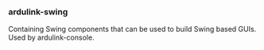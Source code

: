 ### ardulink-swing

Containing Swing components that can be used to build Swing based GUIs. Used by ardulink-console.
